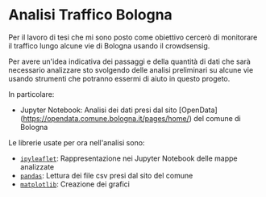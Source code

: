 # Analisi Traffico Bologna

Per il lavoro di tesi che mi sono posto come obiettivo cercerò di monitorare il 
traffico lungo alcune vie di Bologna usando il crowdsensig.

Per avere un'idea indicativa dei passaggi e della quantità di dati che sarà
necessario analizzare sto svolgendo delle analisi preliminari su alcune vie
usando strumenti che potranno essermi di aiuto in questo progeto.

In particolare:
- Jupyter Notebook: Analisi dei dati presi dal sito [OpenData] (https://opendata.comune.bologna.it/pages/home/) del comune di Bologna 


Le librerie usate per ora nell'analisi sono:
- [`ipyleaflet`](https://ipyleaflet.readthedocs.io/en/latest/): Rappresentazione nei Jupyter Notebook delle mappe analizzate
- [`pandas`](https://pandas.pydata.org/): Lettura dei file csv presi dal sito del comune
- [`matplotlib`](https://matplotlib.org/): Creazione dei grafici
 
